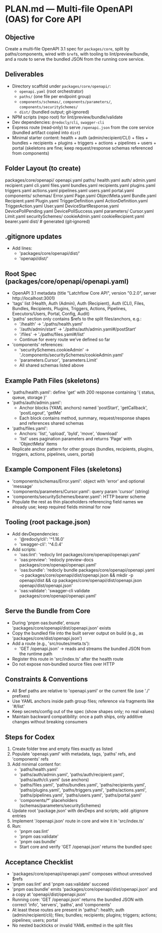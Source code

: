 # PLAN.md — Multi‑file OpenAPI (OAS) for Core API

## Objective
Create a multi‑file OpenAPI 3.1 spec for `packages/core`, split by paths/components, wired with `$ref`s, with tooling to lint/preview/bundle, and a route to serve the bundled JSON from the running core service.

## Deliverables
- Directory scaffold under `packages/core/openapi/`:
  - `openapi.yaml` (root orchestrator)
  - `paths/` (one file per endpoint group)
  - `components/schemas/`, `components/parameters/`, `components/securitySchemes/`
  - `dist/` (bundled output; git‑ignored)
- NPM scripts (repo root) for lint/preview/bundle/validate
- Dev dependencies: `@redocly/cli`, `swagger-cli`
- Express route (read‑only) to serve `/openapi.json` from the core service (bundled artifact copied into `dist`)
- Minimal starter content: health + auth (admin/recipient/CLI) + files + bundles + recipients + plugins + triggers + actions + pipelines + users + portal (skeletons are fine; keep request/response schemas referenced from components)

## Folder Layout (to create)
packages/core/openapi/
  openapi.yaml
  paths/
    health.yaml
    auth/
      admin.yaml
      recipient.yaml
      cli.yaml
    files.yaml
    bundles.yaml
    recipients.yaml
    plugins.yaml
    triggers.yaml
    actions.yaml
    pipelines.yaml
    users.yaml
    portal.yaml
  components/
    schemas/
      Error.yaml
      Page.yaml
      ObjectMeta.yaml
      Bundle.yaml
      Recipient.yaml
      Plugin.yaml
      TriggerDefinition.yaml
      ActionDefinition.yaml
      TriggerAction.yaml
      User.yaml
      DeviceStartResponse.yaml
      DevicePollPending.yaml
      DevicePollSuccess.yaml
    parameters/
      Cursor.yaml
      Limit.yaml
    securitySchemes/
      cookieAdmin.yaml
      cookieRecipient.yaml
      bearer.yaml
  dist/   # generated (git‑ignored)

## .gitignore updates
- Add lines:
  - 'packages/core/openapi/dist/'
  - 'openapi/dist/'

## Root Spec (packages/core/openapi/openapi.yaml)
- OpenAPI 3.1 metadata (title "Latchflow Core API", version "0.2.0", server http://localhost:3001)
- 'tags' list (Health, Auth (Admin), Auth (Recipient), Auth (CLI), Files, Bundles, Recipients, Plugins, Triggers, Actions, Pipelines, Executors/Users, Portal, Config, Audit)
- 'paths' section only contains $refs to the split files/anchors, e.g.:
  - '/health' → './paths/health.yaml'
  - '/auth/admin/start' → './paths/auth/admin.yaml#/postStart'
  - '/files' → './paths/files.yaml#/list'
  - Continue for every route we’ve defined so far
- 'components' references:
  - 'securitySchemes.cookieAdmin' → './components/securitySchemes/cookieAdmin.yaml'
  - 'parameters.Cursor', 'parameters.Limit'
  - All shared schemas listed above

## Example Path Files (skeletons)
- 'paths/health.yaml': define 'get' with 200 response containing '{ status, queue, storage }'
- 'paths/auth/admin.yaml':
  - Anchor blocks (YAML anchors) named 'postStart', 'getCallback', 'postLogout', 'getMe'
  - Each block contains method, summary, request/response shapes and references shared schemas
- 'paths/files.yaml':
  - Anchors: 'list', 'upload', 'byId', 'move', 'download'
  - 'list' uses pagination parameters and returns 'Page' with 'ObjectMeta' items
- Replicate anchor pattern for other groups (bundles, recipients, plugins, triggers, actions, pipelines, users, portal)

## Example Component Files (skeletons)
- 'components/schemas/Error.yaml': object with 'error' and optional 'message'
- 'components/parameters/Cursor.yaml': query param 'cursor' (string)
- 'components/securitySchemes/bearer.yaml': HTTP bearer scheme
- Populate the rest as thin placeholders referencing field names we already use; keep required fields minimal for now

## Tooling (root package.json)
- Add devDependencies:
  - '@redocly/cli': '^1.16.0'
  - 'swagger-cli': '^4.0.4'
- Add scripts:
  - 'oas:lint': 'redocly lint packages/core/openapi/openapi.yaml'
  - 'oas:preview': 'redocly preview-docs packages/core/openapi/openapi.yaml'
  - 'oas:bundle': 'redocly bundle packages/core/openapi/openapi.yaml -o packages/core/openapi/dist/openapi.json && mkdir -p openapi/dist && cp packages/core/openapi/dist/openapi.json openapi/dist/openapi.json'
  - 'oas:validate': 'swagger-cli validate packages/core/openapi/openapi.yaml'

## Serve the Bundle from Core
- During 'pnpm oas:bundle', ensure 'packages/core/openapi/dist/openapi.json' exists
- Copy the bundled file into the built server output on build (e.g., as 'packages/core/dist/openapi.json')
- Add a route (e.g., 'src/routes/meta.ts'):
  - 'GET /openapi.json' → reads and streams the bundled JSON from the runtime path
- Register this route in 'src/index.ts' after the health route
- Do not expose non‑bundled source files over HTTP

## Constraints & Conventions
- All $ref paths are relative to 'openapi.yaml' or the current file (use './' prefixes)
- Use YAML anchors inside path group files; reference via fragments like '#/list'
- Keep secrets/config out of the spec (show shapes only; no real values)
- Maintain backward compatibility: once a path ships, only additive changes without breaking consumers

## Steps for Codex
1) Create folder tree and empty files exactly as listed
2) Populate 'openapi.yaml' with metadata, tags, 'paths' refs, and 'components' refs
3) Add minimal content for:
   - 'paths/health.yaml'
   - 'paths/auth/admin.yaml', 'paths/auth/recipient.yaml', 'paths/auth/cli.yaml' (use anchors)
   - 'paths/files.yaml', 'paths/bundles.yaml', 'paths/recipients.yaml', 'paths/plugins.yaml', 'paths/triggers.yaml', 'paths/actions.yaml', 'paths/pipelines.yaml', 'paths/users.yaml', 'paths/portal.yaml'
   - 'components/*' placeholders (schemas/parameters/securitySchemes)
4) Update root 'package.json' with devDeps and scripts; add .gitignore entries
5) Implement '/openapi.json' route in core and wire it in 'src/index.ts'
6) Run:
   - 'pnpm oas:lint'
   - 'pnpm oas:validate'
   - 'pnpm oas:bundle'
   - Start core and verify 'GET /openapi.json' returns the bundled spec

## Acceptance Checklist
- 'packages/core/openapi/openapi.yaml' composes without unresolved $refs
- 'pnpm oas:lint' and 'pnpm oas:validate' succeed
- 'pnpm oas:bundle' emits 'packages/core/openapi/dist/openapi.json' and a copy at 'openapi/dist/openapi.json'
- Running core: 'GET /openapi.json' returns the bundled JSON with correct 'info', 'servers', 'paths', and 'components'
- At least these routes are present in 'paths/': health; auth (admin/recipient/cli); files; bundles; recipients; plugins; triggers; actions; pipelines; users; portal
- No nested backticks or invalid YAML emitted in the split files
